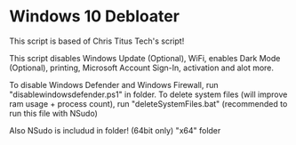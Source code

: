 # Windows 10 Debloater
This script is based of Chris Titus Tech's script! 

This script disables Windows Update (Optional), WiFi, enables Dark Mode (Optional), printing, Microsoft Account Sign-In, activation and alot more.

To disable Windows Defender and Windows Firewall, run "disablewindowsdefender.ps1" in folder. To delete system files (will improve ram usage + process count), run "deleteSystemFiles.bat" (recommended to run this file with NSudo)

Also NSudo is includud in folder! (64bit only) "x64" folder
